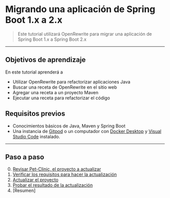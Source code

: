 # Migrando una aplicación de Spring Boot 1.x a 2.x

> Este tutorial utilizará OpenRewrite para migrar una aplicación de Spring Boot 1.x a Spring Boot 2.x

---

## Objetivos de aprendizaje

En este tutorial aprenderá a
- Utilizar OpenRewrite para refactorizar aplicaciones Java 
- Buscar una receta de OpenRewrite en el sitio web
- Agregar una receta a un proyecto Maven
- Ejecutar una receta para refactorizar el código

## Requisitos previos

- Conocimientos básicos de Java, Maven y Spring Boot
- Una instancia de [Gitpod](https://gitpod.io/) o un computador con [Docker Desktop](https://www.docker.com/products/docker-desktop/) y [Visual Studio Code](https://code.visualstudio.com/) instalado. 

---

## Paso a paso

0. [Revisar Pet-Clinic, el proyecto a actualizar](docs/0.proyecto.md)
1. [Verificar los requisitos para hacer la actualización](docs/1.requisitos.md)
2. [Actualizar el proyecto](docs/2.migracion.md)
3. [Probar el resultado de la actualización](docs/3.prueba-regresion.md)
4. [Resumen]
